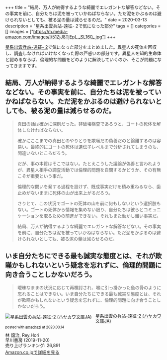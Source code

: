+++
title = "結局、万人が納得するような綺麗でエレガントな解答などない。その事実を前に、自分たちは泥を被っていかねばならない。ただ泥をかぶるのは避けられないとしても、被る泥の量は減らせるのだ。"
date = 2020-03-13
description = "星系出雲兵站-遠征- 2で気になった部分"
tags = []
categories = []
images = ["https://m.media-amazon.com/images/I/51ZjJ8TjEpL._SL160_.jpg"]
+++

[星系出雲兵站-遠征- 2](https://www.amazon.co.jp/exec/obidos/ASIN/4150314012/simsnes-22/)で気になった部分をまとめました。異星人の死体を回収し、調査しなければいけなくなった際の戸惑いの部分です。異星人を知的生命体と認めるならば、倫理的な問題をどのように解決していくのか、そこが問題になってきますです。

## 結局、万人が納得するような綺麗でエレガントな解答などない。その事実を前に、自分たちは泥を被っていかねばならない。ただ泥をかぶるのは避けられないとしても、被る泥の量は減らせるのだ。

> 真田の話は確かに深刻だった。非破壊検査であろうと、ゴートの死体を解体しなければならない。
> 
> 確かにここまでの真田とのやりとりを欺瞞だの偽善だのと論難するのは容易い。最終的にゴートの死体は遺伝子レベルまで分析されてしまうのも、間違いないところだろう。
> 
> だが、事の本質はそこではない。たとえこうした議論が偽善と言われようが、異星人相手の調査活動では倫理的問題を自問するかどうか、その有無こそが重要という事だ。
> 
> 倫理的な問いを発する過程を設けず、既成事実だけを積み重ねるなら、歯止めがないままに死体の山が出来上がるだろう。
> 
> さりとて、この状況でゴートの死体の山を前に何もしないという選択肢もない。ゴートの死体から情報を集めない限り、自分たちは彼らとコミュニケーションを取るための前進ができない。それもまた動かし難い事実だ。
> 
> 結局、万人が納得するような綺麗でエレガントな解答などない。その事実を前に、自分たちは泥を被っていかねばならない。ただ泥をかぶるのは避けられないとしても、被る泥の量は減らせるのだ。

## いま自分たちにできる最も誠実な態度とは、それが欺瞞かもしれないという疑念を忘れずに、倫理的問題に向き合うことしかないだろう。

> 曖昧なままの状況に応じて再検討され、喉に引っ掛かった魚の骨のように忘れることはできない。いま自分たちにできる最も誠実な態度とは、それが欺瞞かもしれないという疑念を忘れずに、倫理的問題に向き合うことしかないだろう。

<div class="amachazl-box" style="margin-bottom:0px;"><div class="amachazl-image" style="float:left;margin:0px 12px 1px 0px;"><a href="https://www.amazon.co.jp/exec/obidos/ASIN/4150314012/simsnes-22/" name="amachazllink" target="_blank"><img src="https://m.media-amazon.com/images/I/51ZjJ8TjEpL._SL160_.jpg" alt="星系出雲の兵站-遠征-2 (ハヤカワ文庫JA)" style="border: none;" /></a></div><div class="amachazl-info" style="line-height:120%; margin-bottom: 10px"><div class="amachazl-name" style="margin-bottom:10px;line-height:120%"><a href="https://www.amazon.co.jp/exec/obidos/ASIN/4150314012/simsnes-22/" name="amachazllink" target="_blank">星系出雲の兵站-遠征-2 (ハヤカワ文庫JA)</a><div class="amachazl-powered-date" style="font-size:80%;margin-top:5px;line-height:120%">posted with <a href="http://amachazl.com/" title="amachazl" target="_blank">amachazl</a> at 2020.03.14</div></div><div class="amachazl-detail">林 譲治, Rey.Hori<br />早川書房 (2019-11-20)<br />売り上げランキング: 26,891<br /></div><div class="amachazl-sub-info" style="float: left;"><div class="amachazl-link" style="margin-top: 5px"><a href="https://www.amazon.co.jp/exec/obidos/ASIN/4150314012/simsnes-22/" name="amachazllink" target="_blank">Amazon.co.jpで詳細を見る</a></div></div></div><div class="amachazl-footer" style="clear: left"></div></div>
